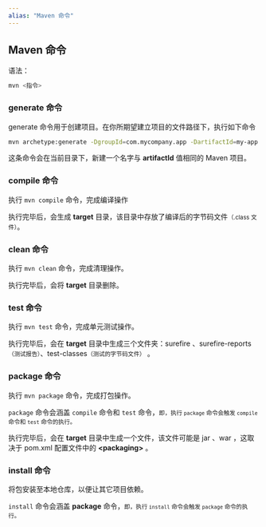 ```yaml
---
alias: "Maven 命令"
---
```


## Maven 命令

语法：

```bash
mvn <指令>
```


### generate 命令

generate 命令用于创建项目。在你所期望建立项目的文件路径下，执行如下命令

```bash
mvn archetype:generate -DgroupId=com.mycompany.app -DartifactId=my-app -DarchetypeArtifactId=maven-archetype-quickstart -DinteractiveMode=false
```

这条命令会在当前目录下，新建一个名字与 **artifactId** 值相同的 Maven 项目。    

### compile 命令

执行 `mvn compile` 命令，完成编译操作
  
执行完毕后，会生成 **target** 目录，该目录中存放了编译后的字节码文件<small>（.class 文件）</small>。

### clean 命令

执行 `mvn clean` 命令，完成清理操作。

执行完毕后，会将 **target** 目录删除。


### test 命令 

执行 `mvn test` 命令，完成单元测试操作。

执行完毕后，会在 **target** 目录中生成三个文件夹：surefire 、surefire-reports<small>（测试报告）</small>、test-classes<small>（测试的字节码文件）</small> 。


### package 命令

执行 `mvn package` 命令，完成打包操作。
  
`package` 命令会涵盖 `compile` 命令和 `test` 命令，<small>即，执行 `package` 命令会触发 `compile` 命令和 `test` 命令的执行。</small>
  
执行完毕后，会在 **target** 目录中生成一个文件，该文件可能是 jar 、war ，这取决于 pom.xml 配置文件中的 **\<packaging>** 。

### install 命令

将包安装至本地仓库，以便让其它项目依赖。

`install` 命令会涵盖 **package** 命令，<small>即，执行 `install` 命令会触发 `package` 命令的执行。</small>